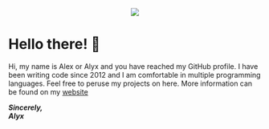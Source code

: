 <p align="center">
 <img src="https://cdn.alyxshang.boo/images/site//banner/banner.png"/>
</p>

# Hello there! :black_heart:

Hi, my name is Alex or Alyx and you have reached my GitHub profile. I have been writing code since 2012 and I am comfortable in multiple programming languages. Feel free to peruse my projects on here. More information can be found on my [website](https://alyxshang.moe)

***Sincerely,***<br/> 
***Alyx***
